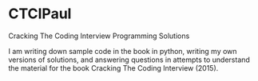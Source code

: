 # CTCIPaul
Cracking The Coding Interview Programming Solutions

I am writing down sample code in the book in python, writing my own versions of solutions, and answering questions in attempts to understand the material for the book Cracking The Coding Interview (2015).
